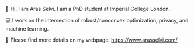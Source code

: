 👋 Hi, I am Aras Selvi. I am a PhD student at Imperial College London.

💻  I work on the intersection of robust/nonconvex optimization, privacy, and machine learning.

👀 Please find more details on my webpage: https://www.arasselvi.com/

<!---
selvi-aras/selvi-aras is a ✨ special ✨ repository because its `README.md` (this file) appears on your GitHub profile.
You can click the Preview link to take a look at your changes.
--->
